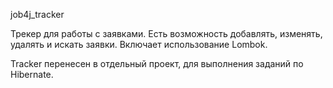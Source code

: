 job4j_tracker

Трекер для работы с заявками.
Есть возможность добавлять, изменять, удалять и искать заявки.
Включает использование Lombok.

Tracker перенесен в отдельный проект, для выполнения заданий по Hibernate.

